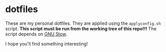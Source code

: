 # dotfiles
These are my personal dotfiles. They are applied using the ```applyconfig.sh```
script. **This script must be run from the working tree of this repo!!!**
The script depends on [GNU Stow](https://www.gnu.org/software/stow/).

I hope you'll find something interesting!

